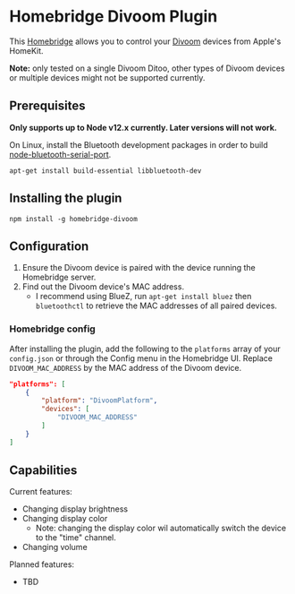 # Homebridge Divoom Plugin

This [Homebridge](https://github.com/homebridge/homebridge) allows you to control your [Divoom](https://www.divoom.com/) devices from Apple's HomeKit.

**Note:** only tested on a single Divoom Ditoo, other types of Divoom devices or multiple devices might not be supported currently.

## Prerequisites

**Only supports up to Node v12.x currently. Later versions will not work.**

On Linux, install the Bluetooth development packages in order to build [node-bluetooth-serial-port](https://github.com/eelcocramer/node-bluetooth-serial-port).

`apt-get install build-essential libbluetooth-dev`

## Installing the plugin

`npm install -g homebridge-divoom`

## Configuration

1. Ensure the Divoom device is paired with the device running the Homebridge server.
2. Find out the Divoom device's MAC address.
   * I recommend using BlueZ, run `apt-get install bluez` then `bluetoothctl` to retrieve the MAC addresses of all paired devices.

### Homebridge config

After installing the plugin, add the following to the `platforms` array of your `config.json` or through the Config menu in the Homebridge UI. Replace `DIVOOM_MAC_ADDRESS` by the MAC address of the Divoom device.

```json
"platforms": [
    {
        "platform": "DivoomPlatform",
        "devices": [
            "DIVOOM_MAC_ADDRESS"
        ]
    }
]
```

## Capabilities

Current features:

* Changing display brightness
* Changing display color
   * Note: changing the display color wil automatically switch the device to the "time" channel.
* Changing volume

Planned features:

* TBD
